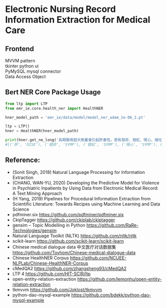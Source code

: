 # Electronic Nursing Record Information Extraction for Medical Care

## Frontend
MVVM pattern\
tkinter python ui\
PyMySQL mysql connector\
Data Access Object


## Bert NER Core Package Usage
```python
from ltp import LTP
from emr_ie.core.health_ner import HealthNER

hner_model_path = 'emr_ie/data/model/model_ner_adam_1e-06_2.pt'

ltp = LTP()
hner = HealthNER(hner_model_path)

print(hner.get_ne_long('長期服用超大劑量會引起肝毒性。若有發疹、發紅、噁心、嘔吐、食慾不振、頭暈、耳鳴等症狀時，應停藥就醫。'))
#[('肝', 'DISE'), ('發疹', 'SYMP'), ('發紅', 'SYMP'), ('噁心', 'SYMP'), ('嘔吐', 'SYMP'), ('食慾不振', 'SYMP'), ('頭暈', 'SYMP'), ('耳鳴', 'SYMP')]
```


## Reference:
- (Sonit Singh, 2018) Natural Language Processing for Information Extraction
- (CHANG, WAN-YU, 2020)  Developing the Predictive Model for Violence in Psychiatric Inpatients by Using Data from Electronic Medical Record: A Text Mining Approach
- (H Yang, 2019) Pipelines for Procedural Information Extraction from Scientific Literature: Towards Recipes using Machine Learning and Data Science
- pdfminer.six https://github.com/pdfminer/pdfminer.six
- CkipTagger https://github.com/ckiplab/ckiptagger
- gensim – Topic Modelling in Python https://github.com/RaRe-Technologies/gensim
- Natural Language Toolkit (NLTK) https://github.com/nltk/nltk
- scikit-learn https://github.com/scikit-learn/scikit-learn
- Chinese medical dialogue data 中文医疗对话数据集 https://github.com/Toyhom/Chinese-medical-dialogue-data
- Chinese HealthNER Corpus https://github.com/NCUEE-NLPLab/Chinese-HealthNER-Corpus
- cMedQA2 https://github.com/zhangsheng93/cMedQA2
- LTP 4 https://github.com/HIT-SCIR/ltp
- open-entity-relation-extraction https://github.com/lemonhu/open-entity-relation-extraction
- tkmvvm https://github.com/Joklost/tkmvvm
- python-dao-mysql-example https://github.com/bdekk/python-dao-mysql-example
